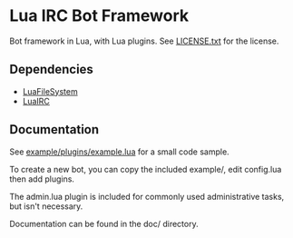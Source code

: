 Lua IRC Bot Framework
=======================
Bot framework in Lua, with Lua plugins.
See [LICENSE.txt](http://github.com/JakobOvrum/ircbot/blob/master/LICENSE.txt) for the license.

Dependencies
-----------------------
 * [LuaFileSystem](http://keplerproject.github.com/luafilesystem/)
 * [LuaIRC](http://github.com/JakobOvrum/LuaIRC)

Documentation
-----------------------
See [example/plugins/example.lua](http://github.com/JakobOvrum/ircbot/blob/master/example/plugins/example.lua) for a small code sample.

To create a new bot, you can copy the included example/, edit config.lua then add plugins.

The admin.lua plugin is included for commonly used administrative tasks, but isn't necessary.

Documentation can be found in the doc/ directory.
